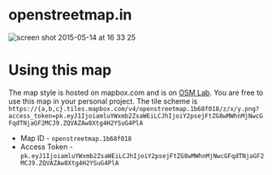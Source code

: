 # openstreetmap.in

![screen shot 2015-05-14 at 16 33 25](https://cloud.githubusercontent.com/assets/371666/7630752/02231c90-fa57-11e4-9f5d-3f24b9b6cc1d.png)

# Using this map

The map style is hosted on mapbox.com and is on [OSM Lab](https://github.com/osmlab/india.tm2). You are free to use this map in your personal project. The tile scheme is `https://{a,b,c}.tiles.mapbox.com/v4/openstreetmap.1b68f018/z/x/y.png?access_token=pk.eyJ1IjoiamluYWxmb2ZsaWEiLCJhIjoiY2psejFtZG8wMWhnMjNwcGFqdTNjaGF2MCJ9.ZQVAZAw8Xtg4H2YSuG4PlA`

* Map ID - `openstreetmap.1b68f018`
* Access Token - `pk.eyJ1IjoiamluYWxmb2ZsaWEiLCJhIjoiY2psejFtZG8wMWhnMjNwcGFqdTNjaGF2MCJ9.ZQVAZAw8Xtg4H2YSuG4PlA`

